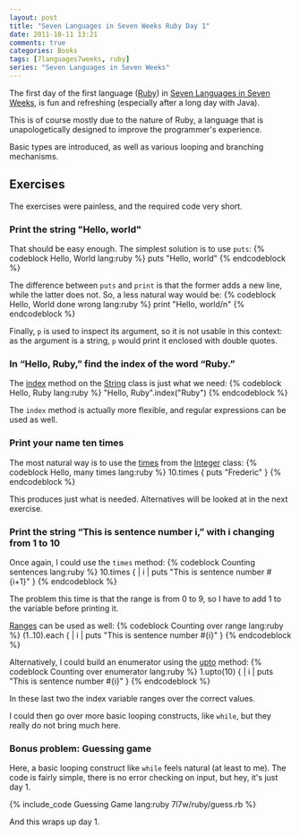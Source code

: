 ```yaml
---
layout: post
title: "Seven Languages in Seven Weeks Ruby Day 1"
date: 2011-10-11 13:21
comments: true
categories: Books
tags: [7languages7weeks, ruby]
series: "Seven Languages in Seven Weeks"
---
```

The first day of the first language ([Ruby](http://www.ruby-lang.org/)) in [Seven Languages in Seven Weeks](http://pragprog.com/book/btlang/seven-languages-in-seven-weeks), is fun and refreshing (especially after a long day with Java).
<!--more-->
This is of course mostly due to the nature of Ruby, a language that is unapologetically designed to improve the programmer's experience.

Basic types are introduced, as well as various looping and branching mechanisms.

Exercises
---------

The exercises were painless, and the required code very short.

### Print the string "Hello, world"

That should be easy enough. The simplest solution is to use `puts`:
{% codeblock Hello, World lang:ruby %}
puts "Hello, world"
{% endcodeblock %}

The difference between `puts` and `print` is that the former adds a new line, while the latter does not. So, a less natural way would be:
{% codeblock Hello, World done wrong lang:ruby %}
print "Hello, world/n"
{% endcodeblock %}

Finally, `p` is used to inspect its argument, so it is not usable in this context: as the argument is a string, `p` would print it enclosed with double quotes.

### In “Hello, Ruby,” find the index of the word “Ruby.”

The [index](http://www.ruby-doc.org/core-1.9.2/String.html#method-i-index) method on the [String](http://www.ruby-doc.org/core-1.9.2/String.html) class is just what we need:
{% codeblock Hello, Ruby lang:ruby %}
"Hello, Ruby".index("Ruby")
{% endcodeblock %}

The `index` method is actually more flexible, and regular expressions can be used as well.

### Print your name ten times

The most natural way is to use the [times](http://www.ruby-doc.org/core-1.9.2/Integer.html#method-i-times) from the [Integer](http://www.ruby-doc.org/core-1.9.2/Integer.html) class:
{% codeblock Hello, many times lang:ruby %}
10.times { puts "Frederic" }
{% endcodeblock %}

This produces just what is needed. Alternatives will be looked at in the next exercise.

### Print the string “This is sentence number i,” with i changing from 1 to 10

Once again, I could use the `times` method:
{% codeblock Counting sentences lang:ruby %}
10.times { | i | puts "This is sentence number #{i+1}" }
{% endcodeblock %}

The problem this time is that the range is from 0 to 9, so I have to add 1 to the variable before printing it.

[Ranges](http://www.ruby-doc.org/core-1.9.2/Range.html) can be used as well:
{% codeblock Counting over range lang:ruby %}
(1..10).each { | i | puts "This is sentence number #{i}" }
{% endcodeblock %}

Alternatively, I could build an enumerator using the [upto](http://www.ruby-doc.org/core-1.9.2/Integer.html#method-i-upto) method:
{% codeblock Counting over enumerator lang:ruby %}
1.upto(10) { | i | puts "This is sentence number #{i}" }
{% endcodeblock %}

In these last two the index variable ranges over the correct values.

I could then go over more basic looping constructs, like `while`, but they really do not bring much here.

### Bonus problem: Guessing game

Here, a basic looping construct like `while` feels natural (at least to me). The code is fairly simple, there is no error checking on input, but hey, it's just day 1.

{% include_code Guessing Game lang:ruby 7l7w/ruby/guess.rb %}

And this wraps up day 1.
